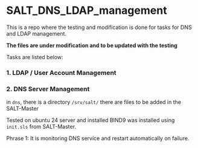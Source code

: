 # SALT_DNS_LDAP_management
This is a repo where the testing and modification is done for tasks for DNS and LDAP management.

**The files are under modification and to be updated with the testing**

Tasks are listed below:

### 1. LDAP / User Account Management

### 2. DNS Server Management

in `dns`, there is a directory `/srv/salt/` there are files to be added in the SALT-Master

Tested on ubuntu 24 server and installed BIND9 was installed using `init.sls` from SALT-Master.

Phrase 1: It is monitoring DNS service and restart automatically on failure.

